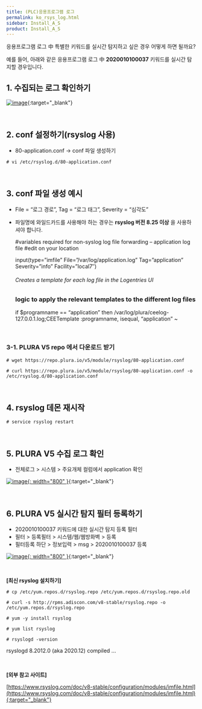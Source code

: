 ```yaml
---
title: (PLC)응용프로그램 로그
permalink: ko_rsys_log.html
sidebar: Install_A_S
product: Install_A_S
---
```


응용프로그램 로그 中 특별한 키워드를 실시간 탐지하고 싶은 경우 어떻게 하면 될까요?

예를 들어, 아래와 같은 응용프로그램 로그 中 __2020010100037__ 키워드를 실시간 탐지할 경우입니다.

## 1. 수집되는 로그 확인하기

[![image](/docs/images/Ins_G/rsyslog/1.png)](/docs/images/Ins_G/rsyslog/1.png){:target="_blank"}

<br />

## 2. conf 설정하기(rsyslog 사용)
- 80-application.conf → conf 파일 생성하기

`# vi /etc/rsyslog.d/80-application.conf`

<br />

## 3. conf 파일 생성 예시

- File = “로그 경로”, Tag = “로그 태그”, Severity = “심각도”   
- 파일명에 와일드카드를 사용해야 하는 경우는 __rsyslog 버전 8.25 이상__ 을 사용하셔야 합니다.
   
     #variables required for non-syslog log file forwarding – application log file
     #edit on your location

     input(type=”imfile”
     File=”/var/log/application.log”
     Tag=”application”
     Severity=”info”
     Facility=”local7″)

     ###### Creates a template for each log file in the Logentries UI
     ### logic to apply the relevant templates to the different log files

     if $programname == “application” then /var/log/plura/ceelog-127.0.0.1.log;CEETemplate
     :programname, isequal, “application” ~

<br />

### 3-1. PLURA V5 repo 에서 다운로드 받기

`# wget https://repo.plura.io/v5/module/rsyslog/80-application.conf`

`# curl https://repo.plura.io/v5/module/rsyslog/80-application.conf -o /etc/rsyslog.d/80-application.conf`

<br />

## 4. rsyslog 데몬 재시작

`# service rsyslog restart`

<br />

## 5. PLURA V5 수집 로그 확인

- 전체로그 > 시스템 > 주요개체 컬럼에서 application 확인

[![image](/docs/images/Ins_G/rsyslog/2.png){: width="800" }](/docs/images/Ins_G/rsyslog/2.png){:target="_blank"}

<br />

## 6. PLURA V5 실시간 탐지 필터 등록하기

- 2020010100037 키워드에 대한 실시간 탐지 등록 필터   
- 필터 > 등록필터 > 시스템/웹/웹방화벽 > 등록   
- 필터등록 하단 > 정보입력 >  msg >  2020010100037 등록

[![image](/docs/images/Ins_G/rsyslog/3.png){: width="800" }](/docs/images/Ins_G/rsyslog/3.png){:target="_blank"}

<br />

**[최신 rsyslog 설치하기]**

`# cp /etc/yum.repos.d/rsyslog.repo /etc/yum.repos.d/rsyslog.repo.old`

`# curl -s http://rpms.adiscon.com/v8-stable/rsyslog.repo -o /etc/yum.repos.d/rsyslog.repo`

`# yum -y install rsyslog`

`# yum list rsyslog`

`# rsyslogd -version`

rsyslogd 8.2012.0 (aka 2020.12) compiled ...

<br />

**[외부 참고 사이트]**

[https://www.rsyslog.com/doc/v8-stable/configuration/modules/imfile.html](https://www.rsyslog.com/doc/v8-stable/configuration/modules/imfile.html){:target="_blank"}
